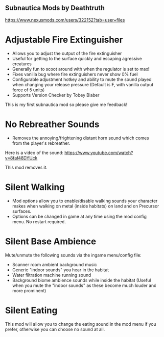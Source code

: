 ## Subnautica Mods by Deathtruth

https://www.nexusmods.com/users/322152?tab=user+files

# Adjustable Fire Extinguisher
- Allows you to adjust the output of the fire extinguisher
- Useful for getting to the surface quickly and escaping agressive creatures
- Generally fun to scoot around with when the regulator is set to max!
- Fixes vanilla bug where fire extinguishers never show 0% fuel
- Configurable adjustment hotkey and ability to mute the sound played when changing your release pressure (Default is F, with vanilla output force of 5 units)
- Supports Version Checker by Tobey Blaber

This is my first subnautica mod so please give me feedback!

# No Rebreather Sounds
- Removes the annoying/frightening distant horn sound which comes from the player's rebreather.

Here is a video of the sound:
https://www.youtube.com/watch?v=8faf48DYUck

This mod removes it.

# Silent Walking
- Mod options allow you to enable/disable walking sounds your character makes when walking on metal (inside habitats) on land and on Precursor surfaces. 
- Options can be changed in game at any time using the mod config menu. No restart required.

# Silent Base Ambience
Mute/unmute the following sounds via the ingame menu/config file:

- Scanner room ambient background music
- Generic "indoor sounds" you hear in the habitat
- Water filtration machine running sound
- Background biome ambience sounds while inside the habitat (Useful when you mute the "indoor sounds" as these become much louder and more prominent)

# Silent Eating
This mod will allow you to change the eating sound in the mod menu if you prefer, otherwise you can choose no sound at all.
